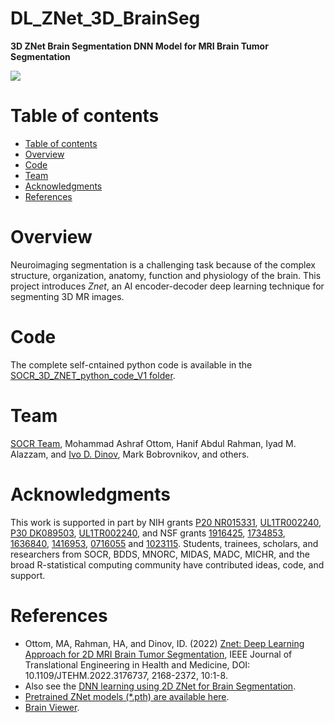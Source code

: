 # DL_ZNet_3D_BrainSeg

**3D ZNet Brain Segmentation DNN Model for MRI Brain Tumor Segmentation**

<a href="https://socr.umich.edu/HTML5/BrainViewer/"><img align="middle" src="https://github.com/SOCR/DL_ZNet_3D_BrainSeg/raw/main/images/3D_BrainTumor_Viz.png"></a>

Table of contents
=================

<!--ts-->
   * [Table of contents](#table-of-contents)
   * [Overview](#overview)
   * [Code](#code)
   * [Team](#team)
   * [Acknowledgments](#acknowledgments)
   * [References](#references)
<!--te-->


Overview
========

Neuroimaging segmentation is a challenging task because of the complex structure, organization, anatomy, function and physiology of the brain. This project introduces *Znet*, an AI encoder-decoder deep learning technique for segmenting 3D MR images.

Code
====

The complete self-cntained python code is available in the [SOCR_3D_ZNET_python_code_V1 folder](https://github.com/SOCR/DL_ZNet_3D_BrainSeg/tree/main/SOCR_3D_ZNET_python_code_V1).

Team
====

[SOCR Team](http://www.socr.umich.edu/people/), Mohammad Ashraf Ottom, Hanif Abdul Rahman, Iyad M. Alazzam, and [Ivo D. Dinov](http://umich.edu/~dinov), Mark Bobrovnikov, and others.

Acknowledgments
===============

This work is supported in part by NIH grants [P20 NR015331](www.socr.umich.edu/CSCD), [UL1TR002240](https://projectreporter.nih.gov/project_info_description.cfm?aid=9491961&icde=39078316), [P30 DK089503](http://mmoc.med.umich.edu/), [UL1TR002240](https://www.michr.umich.edu), and NSF grants [1916425](http://midas.umich.edu/), [1734853](http://brain-life.org/), [1636840](http://neurosciencenetwork.org/), [1416953](http://distributome.org), [0716055](http://socr.umich.edu) and [1023115](http://distributome.org). Students, trainees, scholars, and researchers from SOCR, BDDS, MNORC, MIDAS, MADC, MICHR, and the broad R-statistical computing community have contributed ideas, code, and support.

References
==========

* Ottom, MA, Rahman, HA, and Dinov, ID. (2022) [Znet: Deep Learning Approach for 2D MRI Brain Tumor Segmentation](https://doi.org/10.1109/JTEHM.2022.3176737), IEEE Journal of Translational Engineering in Health and Medicine, DOI: 10.1109/JTEHM.2022.3176737, 2168-2372, 10:1-8. 
* Also see the [DNN learning using 2D ZNet for Brain Segmentation](https://github.com/SOCR/DL_ZNet_2D_BrainSeg).
* [Pretrained ZNet models (*.pth) are available here](https://socr.umich.edu/projects/3D_ZNet/).
* [Brain Viewer](https://socr.umich.edu/HTML5/BrainViewer/).
